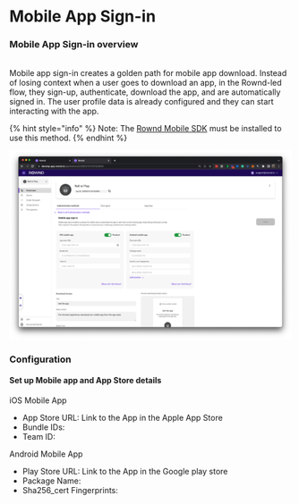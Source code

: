 # Mobile App Sign-in

### Mobile App Sign-in overview

\
Mobile app sign-in creates a golden path for mobile app download.  Instead of losing context when a user goes to download an app, in the Rownd-led flow, they sign-up, authenticate, download the app, and are automatically signed in.  The user profile data is already configured and they can start interacting with the app.&#x20;

{% hint style="info" %}
Note: The [Rownd Mobile SDK](../../../sdk-reference/mobile/) must be installed to use this method. &#x20;
{% endhint %}

![](<../../../.gitbook/assets/image (5).png>)

### Configuration&#x20;

#### Set up Mobile app and App Store details

iOS Mobile App

* App Store URL: Link to the App in the Apple App Store
* Bundle IDs:
* Team ID:&#x20;

Android Mobile App

* Play Store URL: Link to the App in the Google play store
* Package Name:&#x20;
* Sha256\_cert Fingerprints:
